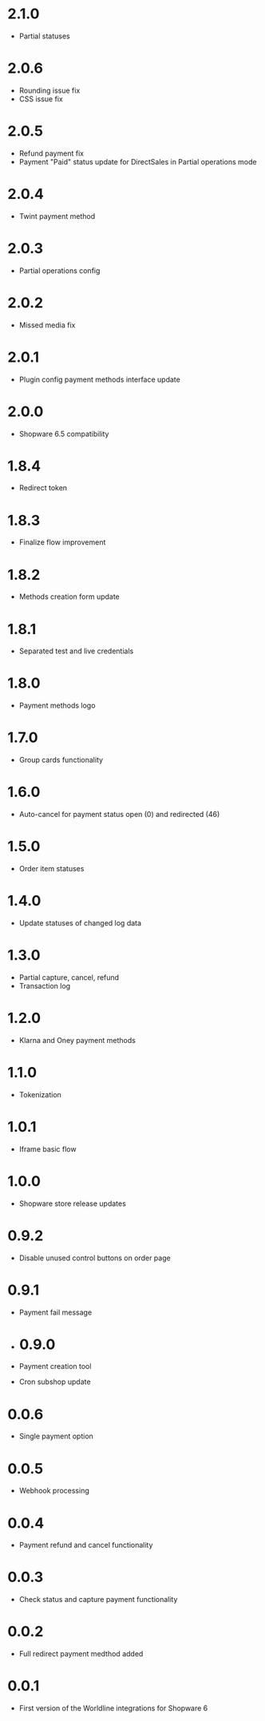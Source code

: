 # 2.1.0
- Partial statuses

# 2.0.6
- Rounding issue fix
- CSS issue fix

# 2.0.5
- Refund payment fix
- Payment "Paid" status update for DirectSales in Partial operations mode

# 2.0.4
- Twint payment method

# 2.0.3
- Partial operations config

# 2.0.2
- Missed media fix

# 2.0.1
- Plugin config payment methods interface update

# 2.0.0
- Shopware 6.5 compatibility

# 1.8.4
- Redirect token

# 1.8.3
- Finalize flow improvement

# 1.8.2
- Methods creation form update

# 1.8.1
- Separated test and live credentials

# 1.8.0
- Payment methods logo 

# 1.7.0
- Group cards functionality 

# 1.6.0
- Auto-cancel for payment status open (0) and redirected (46) 

# 1.5.0
- Order item statuses

 # 1.4.0
- Update statuses of changed log data
 
# 1.3.0
- Partial capture, cancel, refund
- Transaction log

# 1.2.0
- Klarna and Oney payment methods

# 1.1.0
- Tokenization

# 1.0.1
- Iframe basic flow

# 1.0.0
- Shopware store release updates

# 0.9.2
- Disable unused control buttons on order page

# 0.9.1
- Payment fail message

- # 0.9.0
- Payment creation tool
- Cron subshop update

# 0.0.6
- Single payment option

# 0.0.5
- Webhook processing

# 0.0.4
- Payment refund and cancel functionality

# 0.0.3
- Check status and capture payment functionality

# 0.0.2
- Full redirect payment medthod added

# 0.0.1
- First version of the Worldline integrations for Shopware 6

